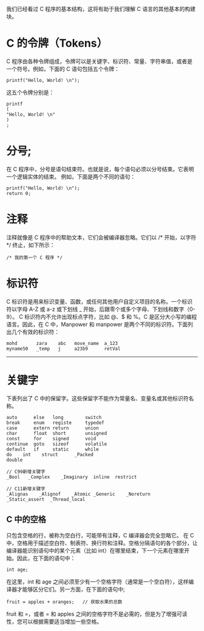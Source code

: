 我们已经看过 C 程序的基本结构，这将有助于我们理解 C 语言的其他基本的构建块。

# C 的令牌（Tokens）
C 程序由各种令牌组成，令牌可以是关键字、标识符、常量、字符串值，或者是一个符号。例如，下面的 C 语句包括五个令牌：

```
printf("Hello, World! \n");
```
这五个令牌分别是：


```
printf
(
"Hello, World! \n"
)
;
```
# 分号;
在 C 程序中，分号是语句结束符。也就是说，每个语句必须以分号结束。它表明一个逻辑实体的结束。
例如，下面是两个不同的语句：

```
printf("Hello, World! \n");
return 0;
```
# 注释
注释就像是 C 程序中的帮助文本，它们会被编译器忽略。它们以 /* 开始，以字符 */ 终止，如下所示：

```
/* 我的第一个 C 程序 */
```
# 标识符
C 标识符是用来标识变量、函数，或任何其他用户自定义项目的名称。一个标识符以字母 A-Z 或 a-z 或下划线 _ 开始，后跟零个或多个字母、下划线和数字（0-9）。
C 标识符内不允许出现标点字符，比如 @、$ 和 %。C 是区分大小写的编程语言。因此，在 C 中，Manpower 和 manpower 是两个不同的标识符。下面列出几个有效的标识符：

```
mohd       zara    abc   move_name  a_123
myname50   _temp   j     a23b9      retVal
```
***
# 关键字
下表列出了 C 中的保留字。这些保留字不能作为常量名、变量名或其他标识符名称。

```
auto	  else	 long	     switch
break	  enum	 registe     typedef
case	  extern return	     union
char	  float	 short	     unsigned
const 	  for	 signed	     void
continue  goto	 sizeof	     volatile
default	  if     static	     while
do	  int    struct      _Packed
double	 	 	 

// C99新增关键字
_Bool	_Complex	_Imaginary	inline	restrict

// C11新增关键字
_Alignas	_Alignof	_Atomic	_Generic	_Noreturn
_Static_assert	_Thread_local	
```
## C 中的空格
只包含空格的行，被称为空白行，可能带有注释，C 编译器会完全忽略它。
在 C 中，空格用于描述空白符、制表符、换行符和注释。空格分隔语句的各个部分，让编译器能识别语句中的某个元素（比如 int）在哪里结束，下一个元素在哪里开始。因此，在下面的语句中：

```
int age;
```
在这里，int 和 age 之间必须至少有一个空格字符（通常是一个空白符），这样编译器才能够区分它们。另一方面，在下面的语句中;

```
fruit = apples + oranges;   // 获取水果的总数
```
fruit 和 =，或者 = 和 apples 之间的空格字符不是必需的，但是为了增强可读性，您可以根据需要适当增加一些空格。







 









